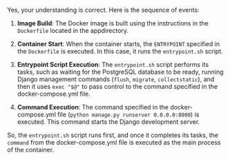 Yes, your understanding is correct. Here is the sequence of events:

1. **Image Build**: The Docker image is built using the instructions in the `Dockerfile` located in the appdirectory.

2. **Container Start**: When the container starts, the `ENTRYPOINT` specified in the `Dockerfile` is executed. In this case, it runs the `entrypoint.sh` script.

3. **Entrypoint Script Execution**: The `entrypoint.sh` script performs its tasks, such as waiting for the PostgreSQL database to be ready, running Django management commands (`flush`, `migrate`, `collectstatic`), and then it uses `exec "$@"` to pass control to the command specified in the docker-compose.yml file.

4. **Command Execution**: The command specified in the docker-compose.yml
file (`python manage.py runserver 0.0.0.0:8000`) is executed. This command starts the Django development server.

So, the `entrypoint.sh` script runs first, and once it completes its tasks, the `command` from the docker-compose.yml file is executed as the main process of the container.
